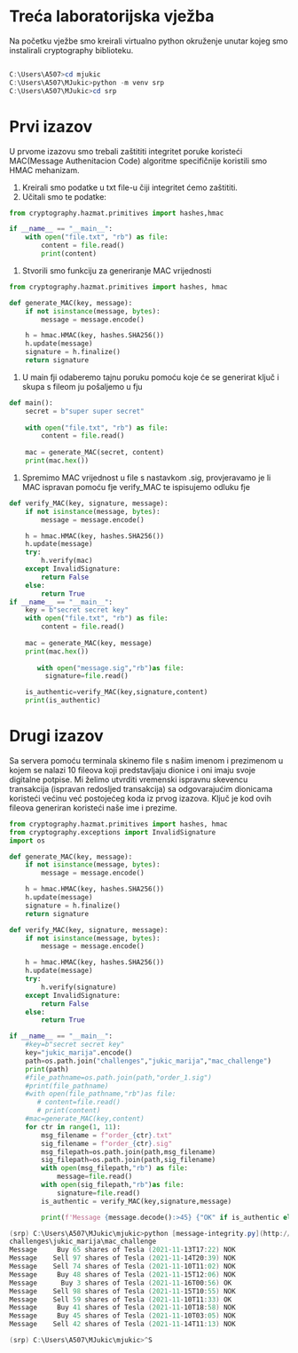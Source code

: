 # Treća laboratorijska vježba

Na početku vježbe smo kreirali virtualno python okruženje unutar kojeg smo instalirali cryptography biblioteku.

```powershell

C:\Users\A507>cd mjukic
C:\Users\A507\MJukic>python -m venv srp
C:\Users\A507\MJukic>cd srp
```

# Prvi izazov

U prvome izazovu smo trebali zaštititi integritet poruke koristeći MAC(Message Authenitacion Code) algoritme specifičnije koristili smo HMAC mehanizam.

1. Kreirali smo podatke u txt file-u čiji integritet ćemo zaštititi.
2. Učitali smo te podatke:

```python
from cryptography.hazmat.primitives import hashes,hmac

if __name__ == "__main__":
    with open("file.txt", "rb") as file:
        content = file.read()
        print(content)

```

1. Stvorili smo funkciju za generiranje MAC vrijednosti 

```python
from cryptography.hazmat.primitives import hashes, hmac

def generate_MAC(key, message):
    if not isinstance(message, bytes):
        message = message.encode()

    h = hmac.HMAC(key, hashes.SHA256())
    h.update(message)
    signature = h.finalize()
    return signature
```

1. U main fji odaberemo tajnu poruku pomoću koje će se generirat ključ i skupa s fileom ju pošaljemo u fju

```python
def main():
    secret = b"super super secret"
    
    with open("file.txt", "rb") as file:
        content = file.read()
    
    mac = generate_MAC(secret, content)
    print(mac.hex())
```

1. Spremimo MAC vrijednost u file s nastavkom .sig, provjeravamo je li MAC ispravan pomoću fje verify_MAC te ispisujemo odluku fje

```python
def verify_MAC(key, signature, message):
    if not isinstance(message, bytes):
        message = message.encode()

    h = hmac.HMAC(key, hashes.SHA256())
    h.update(message)
    try:
        h.verify(mac)
    except InvalidSignature:
        return False
    else:
        return True
if __name__ == "__main__":
    key = b"secret secret key"
    with open("file.txt", "rb") as file:
        content = file.read()
    
    mac = generate_MAC(key, message)
    print(mac.hex())
	
	   with open("message.sig","rb")as file:
         signature=file.read()

    is_authentic=verify_MAC(key,signature,content)
    print(is_authentic)
```

# Drugi izazov

Sa servera pomoću terminala skinemo file s našim imenom i prezimenom u kojem se nalazi 10 fileova koji predstavljaju dionice i oni imaju svoje digitalne potpise. Mi želimo utvrditi vremenski ispravnu skevencu transakcija (ispravan redosljed transakcija) sa odgovarajućim dionicama koristeći većinu već postojećeg koda iz prvog izazova. Ključ je kod ovih fileova generiran koristeći naše ime i prezime.

```python
from cryptography.hazmat.primitives import hashes, hmac
from cryptography.exceptions import InvalidSignature
import os

def generate_MAC(key, message):
    if not isinstance(message, bytes):
        message = message.encode()

    h = hmac.HMAC(key, hashes.SHA256())
    h.update(message)
    signature = h.finalize()
    return signature

def verify_MAC(key, signature, message):
    if not isinstance(message, bytes):
        message = message.encode()

    h = hmac.HMAC(key, hashes.SHA256())
    h.update(message)
    try:
        h.verify(signature)
    except InvalidSignature:
        return False
    else:
        return True

if __name__ == "__main__":
    #key=b"secret secret key"
    key="jukic_marija".encode()
    path=os.path.join("challenges","jukic_marija","mac_challenge")
    print(path)
    #file_pathname=os.path.join(path,"order_1.sig")
    #print(file_pathname)
    #with open(file_pathname,"rb")as file:
       # content=file.read()
       # print(content)
    #mac=generate_MAC(key,content)
    for ctr in range(1, 11):
        msg_filename = f"order_{ctr}.txt"
        sig_filename = f"order_{ctr}.sig"  
        msg_filepath=os.path.join(path,msg_filename)
        sig_filepath=os.path.join(path,sig_filename)
        with open(msg_filepath,"rb") as file:  
            message=file.read()
        with open(sig_filepath,"rb")as file:
            signature=file.read()
        is_authentic = verify_MAC(key,signature,message)

        print(f'Message {message.decode():>45} {"OK" if is_authentic else "NOK":<6}')
```

```powershell
(srp) C:\Users\A507\MJukic\mjukic>python [message-integrity.py](http://message-integrity.py/)
challenges\jukic_marija\mac_challenge
Message     Buy 65 shares of Tesla (2021-11-13T17:22) NOK
Message    Sell 97 shares of Tesla (2021-11-14T20:39) NOK
Message    Sell 74 shares of Tesla (2021-11-10T11:02) NOK
Message     Buy 48 shares of Tesla (2021-11-15T12:06) NOK
Message      Buy 3 shares of Tesla (2021-11-16T00:56) OK
Message    Sell 98 shares of Tesla (2021-11-15T10:55) NOK
Message    Sell 59 shares of Tesla (2021-11-10T11:33) OK
Message     Buy 41 shares of Tesla (2021-11-10T18:58) NOK
Message     Buy 45 shares of Tesla (2021-11-10T03:05) NOK
Message    Sell 42 shares of Tesla (2021-11-14T11:13) NOK

(srp) C:\Users\A507\MJukic\mjukic>^S
```
